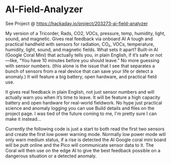 # AI-Field-Analyzer
See Project @ https://hackaday.io/project/203273-ai-field-analyzer

My version of a Tricorder, Rads, CO2, VOCs, pressure, temp, humidity, light, sound, and magnetic. Gives real feedback via onboard AI
A tough and practical handheld with sensors for radiation, CO₂, VOCs, temperature, humidity, light, sound, and magnetic fields.
What sets it apart? Built-in AI (Google Coral Mini) that actually tells you, in plain English, if it’s safe or not—like, “You have 10 minutes before you should leave.”
No more guessing with sensor numbers. (this alone is the issue that I see that separates a bunch of sensors from a real device that can save your life or detect a anomaly.)
It will feature a big battery, open hardware, and practical field use.

It gives real feedback in plain English, not just sensor numbers and will actually warn you when it’s time to leave. It will be feature a high capacity battery and open hardware for real-world fieldwork. No hype just practical science and anomaly logging you can use Build details and files on the project page. I was tied of the future coming to me, I'm pretty sure I can make it instead...

Currently the following code is just a start to both read the first two sensors and create the first low power warning mode. Normally low power mode will only warn medium status, if a rise is detected the AI Google coral mini board will be putt online and the Pico will communicate sensor data to it. The Coral will then use on the edge AI to give the best feedback possible on a dangerous situation or a detected anomaly.
